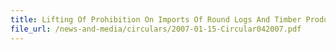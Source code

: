 ```yaml
---
title: Lifting Of Prohibition On Imports Of Round Logs And Timber Products Originating In Liberia
file_url: /news-and-media/circulars/2007-01-15-Circular042007.pdf
---
```

